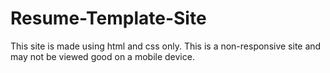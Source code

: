 # Resume-Template-Site
This site is made using html and css only. This is a non-responsive site and may not be viewed good on a mobile device.
